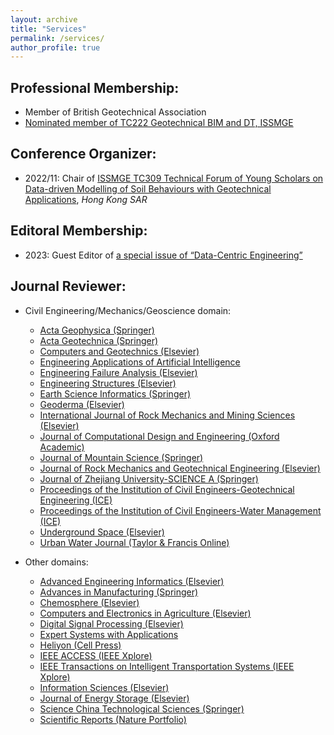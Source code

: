 ```yaml
---
layout: archive
title: "Services"
permalink: /services/
author_profile: true
---
```


## Professional Membership:

- Member of British Geotechnical Association
- [Nominated member of TC222 Geotechnical BIM and DT, ISSMGE](https://www.issmge.org/committees/technical-committees/applications/geotechnical-bim-and-dt)

## Conference Organizer:

- 2022/11: Chair of [ISSMGE TC309 Technical Forum of Young Scholars on Data-driven Modelling of Soil Behaviours with Geotechnical Applications](https://www.issmge.org/news/issmge-tc309-technical-forum-of-young-scholars-on-data-driven-modelling-of-soil-behaviours-with-geotechnical-applications), *Hong Kong SAR*

## Editoral Membership:

- 2023: Guest Editor of [a special issue of “Data-Centric Engineering”](https://www.cambridge.org/core/journals/data-centric-engineering/announcements/call-for-papers/dce-call-for-papers-data-driven-techniques-in-geoscience-geomechanics-and-geotechnical-engineering)

## Journal Reviewer:

- Civil Engineering/Mechanics/Geoscience domain:

  - [Acta Geophysica (Springer)](https://www.springer.com/journal/11600)
  - [Acta Geotechnica (Springer)](https://www.springer.com/journal/11440)
  - [Computers and Geotechnics (Elsevier)](https://www.sciencedirect.com/journal/computers-and-geotechnics)
  - [Engineering Applications of Artificial Intelligence](https://www.sciencedirect.com/journal/engineering-applications-of-artificial-intelligence)
  - [Engineering Failure Analysis (Elsevier)](https://www.sciencedirect.com/journal/engineering-failure-analysis)
  - [Engineering Structures (Elsevier)](https://www.sciencedirect.com/journal/engineering-structures)
  - [Earth Science Informatics (Springer)](https://www.springer.com/journal/12145)
  - [Geoderma (Elsevier)](https://www.sciencedirect.com/journal/geoderma)
  - [International Journal of Rock Mechanics and Mining Sciences (Elsevier)](https://www.sciencedirect.com/journal/international-journal-of-rock-mechanics-and-mining-sciences)
  - [Journal of Computational Design and Engineering (Oxford Academic)](https://academic.oup.com/jcde)
  - [Journal of Mountain Science (Springer)](https://www.springer.com/journal/11629)
  - [Journal of Rock Mechanics and Geotechnical Engineering (Elsevier)](https://www.sciencedirect.com/journal/journal-of-rock-mechanics-and-geotechnical-engineering)
  - [Journal of Zhejiang University-SCIENCE A (Springer)](https://www.springer.com/journal/11582)
  - [Proceedings of the Institution of Civil Engineers-Geotechnical Engineering (ICE)](https://www.icevirtuallibrary.com/toc/jgeen/current)
  - [Proceedings of the Institution of Civil Engineers-Water Management (ICE)](https://www.icevirtuallibrary.com/toc/jwama/current)
  - [Underground Space (Elsevier)](https://www.sciencedirect.com/journal/underground-space)
  - [Urban Water Journal (Taylor & Francis Online)](https://www.tandfonline.com/journals/nurw20?cookieSet=1)
  
- Other domains:

  - [Advanced Engineering Informatics (Elsevier)](https://www.sciencedirect.com/journal/advanced-engineering-informatics)
  - [Advances in Manufacturing (Springer)](https://www.sciencedirect.com/journal/engineering-structures)
  - [Chemosphere (Elsevier)](https://www.sciencedirect.com/journal/chemosphere)
  - [Computers and Electronics in Agriculture (Elsevier)](https://www.sciencedirect.com/journal/computers-and-electronics-in-agriculture)
  - [Digital Signal Processing (Elsevier)](https://www.sciencedirect.com/journal/digital-signal-processing)
  - [Expert Systems with Applications](https://www.sciencedirect.com/journal/expert-systems-with-applications)
  - [Heliyon (Cell Press)](https://www.cell.com/heliyon/home)
  - [IEEE ACCESS (IEEE Xplore)](https://ieeexplore.ieee.org/xpl/RecentIssue.jsp?punumber=6287639)
  - [IEEE Transactions on Intelligent Transportation Systems (IEEE Xplore)](https://ieeexplore.ieee.org/xpl/RecentIssue.jsp?punumber=6979)
  - [Information Sciences (Elsevier)](https://www.sciencedirect.com/journal/information-sciences)
  - [Journal of Energy Storage (Elsevier)](https://www.sciencedirect.com/journal/journal-of-energy-storage)
  - [Science China Technological Sciences (Springer)](https://www.springer.com/journal/11431)
  - [Scientific Reports (Nature Portfolio)](https://www.nature.com/srep/)
